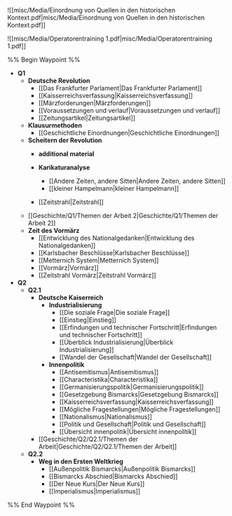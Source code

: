 ![[misc/Media/Einordnung von Quellen in den historischen Kontext.pdf|misc/Media/Einordnung von Quellen in den historischen Kontext.pdf]]

![[misc/Media/Operatorentraining 1.pdf|misc/Media/Operatorentraining 1.pdf]]


%% Begin Waypoint %%
- **Q1**
	- **Deutsche Revolution**
		- [[Das Frankfurter Parlament|Das Frankfurter Parlament]]
		- [[Kaisserreichsverfassung|Kaisserreichsverfassung]]
		- [[Märzforderungen|Märzforderungen]]
		- [[Voraussetzungen und verlauf|Voraussetzungen und verlauf]]
		- [[Zeitungsartikel|Zeitungsartikel]]
	- **Klausurmethoden**
		- [[Geschichtliche Einordnungen|Geschichtliche Einordnungen]]
	- **Scheitern der Revolution**
		- **additional material**

		- **Karikaturanalyse**
			- [[Andere Zeiten, andere Sitten|Andere Zeiten, andere Sitten]]
			- [[kleiner Hampelmann|kleiner Hampelmann]]
		- [[Zeitstrahl|Zeitstrahl]]
	- [[Geschichte/Q1/Themen der Arbeit 2|Geschichte/Q1/Themen der Arbeit 2]]
	- **Zeit des Vormärz**
		- [[Entwicklung des Nationalgedanken|Entwicklung des Nationalgedanken]]
		- [[Karlsbacher Beschlüsse|Karlsbacher Beschlüsse]]
		- [[Metternich System|Metternich System]]
		- [[Vormärz|Vormärz]]
		- [[Zeitstrahl Vormärz|Zeitstrahl Vormärz]]
- **Q2**
	- **Q2.1**
		- **Deutsche Kaiserreich**
			- **Industrialisierung**
				- [[Die soziale Frage|Die soziale Frage]]
				- [[Einstieg|Einstieg]]
				- [[Erfindungen und technischer Fortschritt|Erfindungen und technischer Fortschritt]]
				- [[Überblick Industrialisierung|Überblick Industrialisierung]]
				- [[Wandel der Gesellschaft|Wandel der Gesellschaft]]
			- **Innenpolitik**
				- [[Antisemitismus|Antisemitismus]]
				- [[Characteristika|Characteristika]]
				- [[Germanisierungspolitik|Germanisierungspolitik]]
				- [[Gesetzgebung Bismarcks|Gesetzgebung Bismarcks]]
				- [[Kaisserreichsverfassung|Kaisserreichsverfassung]]
				- [[Mögliche Fragestellungen|Mögliche Fragestellungen]]
				- [[Nationalismus|Nationalismus]]
				- [[Politik und Gesellschaft|Politik und Gesellschaft]]
				- [[Übersicht innenpolitik|Übersicht innenpolitik]]
		- [[Geschichte/Q2/Q2.1/Themen der Arbeit|Geschichte/Q2/Q2.1/Themen der Arbeit]]
	- **Q2.2**
		- **Weg in den Ersten Weltkrieg**
			- [[Außenpolitik Bismarcks|Außenpolitik Bismarcks]]
			- [[Bismarcks Abschied|Bismarcks Abschied]]
			- [[Der Neue Kurs|Der Neue Kurs]]
			- [[Imperialismus|Imperialismus]]

%% End Waypoint %%
